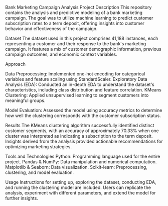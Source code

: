 Bank Marketing Campaign Analysis
Project Description
This repository contains the analysis and predictive modeling of a bank marketing campaign. The goal was to utilize machine learning to predict customer subscription rates to a term deposit, offering insights into customer behavior and effectiveness of the campaign.

Dataset
The dataset used in this project comprises 41,188 instances, each representing a customer and their response to the bank's marketing campaign. It features a mix of customer demographic information, previous campaign outcomes, and economic context variables.

Approach

Data Preprocessing: 
  Implemented one-hot encoding for categorical variables and feature scaling using StandardScaler.
  Exploratory Data Analysis (EDA): Conducted an in-depth EDA to understand the dataset's characteristics, including class distribution and feature correlation.
  KMeans Clustering: Applied unsupervised learning to segment customers into meaningful groups.

Model Evaluation: 
  Assessed the model using accuracy metrics to determine how well the clustering corresponds with the customer subscription status.

Results
  The KMeans clustering algorithm successfully identified distinct customer segments, with an accuracy of approximately 70.33% when one cluster was interpreted as indicating a subscription to the term deposit.
  Insights derived from the analysis provided actionable recommendations for optimizing marketing strategies.

Tools and Technologies
  Python: Programming language used for the entire project.
  Pandas & NumPy: Data manipulation and numerical computation.
  Matplotlib & Seaborn: Data visualization.
  Scikit-learn: Preprocessing, clustering, and model evaluation.

Usage
Instructions for setting up, exploring the dataset, conducting EDA, and running the clustering model are included. Users can replicate the analysis, experiment with different parameters, and extend the model for further insights.
